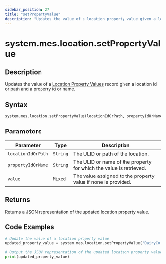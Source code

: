 ```yaml
---
sidebar_position: 27
title: "setPropertyValue"
description: "Updates the value of a location property value given a location object and a property object."
---
```


# system.mes.location.setPropertyValue

## Description

Updates the value of a [Location Property Values](../../data-model/location-model/location-property-value) record given 
a location id or path and a property id or name.

## Syntax
```python
system.mes.location.setPropertyValue(locationIdOrPath, propertyIdOrName, value)
```

## Parameters

| Parameter          | Type            | Description                                                        |
|--------------------|-----------------|--------------------------------------------------------------------|
| `locationIdOrPath` | `String`        | The ULID or path of the location.                                  |
| `propertyIdOrName` | `String`        | The ULID or name of the property for which the value is retrieved. |
| `value`            | `Mixed`         | The value assigned to the property value if none is provided.      |

## Returns

Returns a JSON representation of the updated location property value.

## Code Examples

```python
# Update the value of a location property value
updated_property_value = system.mes.location.setPropertyValue('DairyCo', 'Cows', 200)

# Output the JSON representation of the updated location property value
print(updated_property_value)
```
